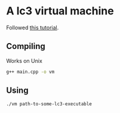 # A lc3 virtual machine
Followed [this tutorial](https://justinmeiners.github.io/lc3-vm/).

## Compiling
Works on Unix
```bash
g++ main.cpp -o vm
```

## Using
```bash
./vm path-to-some-lc3-executable
```
